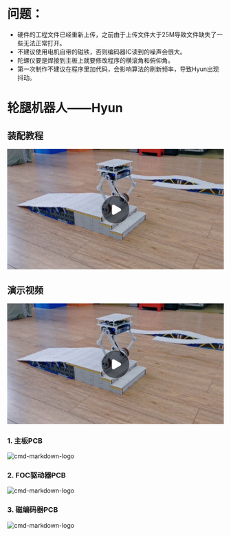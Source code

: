 # 问题：  
- 硬件的工程文件已经重新上传，之前由于上传文件大于25M导致文件缺失了一些无法正常打开。
- 不建议使用电机自带的磁铁，否则编码器IC读到的噪声会很大。
- 陀螺仪要是焊接到主板上就要修改程序的横滚角和俯仰角。
- 第一次制作不建议在程序里加代码，会影响算法的刷新频率，导致Hyun出现抖动。




# 轮腿机器人——Hyun

## 装配教程
<a href="https://www.bilibili.com/video/BV1Xt4y1s7Ci?spm_id_from=333.999.0.0">
<img src="图片/9.jpg">
</a>


## 演示视频
<a href="https://www.bilibili.com/video/BV1Ub4y1s737?spm_id_from=333.999.0.0">
<img src="图片/9.jpg">
</a>

### 1. 主板PCB

![cmd-markdown-logo](https://github.com/HuGuoXuang/Hyun/blob/main/%E5%9B%BE%E7%89%87/5.png)

### 2. FOC驱动器PCB

![cmd-markdown-logo](https://github.com/HuGuoXuang/Hyun/blob/main/%E5%9B%BE%E7%89%87/4.png)

### 3. 磁编码器PCB

![cmd-markdown-logo](https://github.com/HuGuoXuang/Hyun/blob/main/%E5%9B%BE%E7%89%87/2.png)

